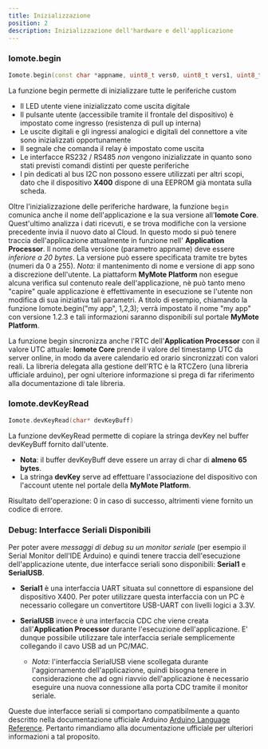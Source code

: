 ```yaml
---
title: Inizializzazione
position: 2
description: Inizializzazione dell'hardware e dell'applicazione
---
```


### Iomote.begin
~~~ cpp
Iomote.begin(const char *appname, uint8_t vers0, uint8_t vers1, uint8_t vers2)
~~~

La funzione begin permette di inizializzare tutte le periferiche custom
* Il LED utente viene inizializzato come uscita digitale
* Il pulsante utente (accessibile tramite il frontale del dispositivo) è impostato come ingresso (resistenza di pull up interna)
* Le uscite digitali e gli ingressi analogici e digitali del connettore a vite sono inizializzati opportunamente
* Il segnale che comanda il relay è impostato come uscita
* Le interfacce RS232 / RS485 *non* vengono inizializzate in quanto sono stati previsti comandi distinti per queste periferiche
* I pin dedicati al bus I2C non possono essere utilizzati per altri scopi, dato che il dispositivo **X400** dispone di una EEPROM già montata sulla scheda.

Oltre l'inizializzazione delle periferiche hardware, la funzione `begin` comunica anche il nome dell'applicazione e la sua versione all'**Iomote Core**. Quest'ultimo analizza i dati ricevuti, e se trova modifiche con la versione precedente invia il nuovo dato al Cloud. In questo modo si può tenere traccia dell'applicazione attualmente in funzione nell' **Application Processor**. 
Il nome della versione (parametro appname) deve essere *inferiore a 20 bytes*. La versione può essere specificata tramite tre bytes (numeri da 0 a 255).
*Nota:* il mantenimento di nome e versione di app sono a discrezione dell'utente. La piattaform **MyMote Platform** non esegue alcuna verifica sul contenuto reale dell'applicazione, nè può tanto meno "capire" quale applicazione è effettivamente in esecuzione se l'utente non modifica di sua iniziativa tali parametri.
A titolo di esempio, chiamando la funzione Iomote.begin("my app", 1,2,3); verrà impostato il nome "my app" con versione 1.2.3 e tali informazioni saranno disponibili sul portale **MyMote Platform**.

La funzione begin sincronizza anche l'RTC dell'**Application Processor** con il valore UTC attuale: **Iomote Core** prende il valore del timestamp UTC da server online, in modo da avere calendario ed orario sincronizzati con valori reali. La libreria delegata alla gestione dell'RTC è la RTCZero (una libreria ufficiale arduino), per ogni ulteriore informazione si prega di far riferimento alla documentazione di tale libreria.

### Iomote.devKeyRead
~~~ cpp
Iomote.devKeyRead(char* devKeyBuff)
~~~

La funzione devKeyRead permette di copiare la stringa devKey nel buffer devKeyBuff fornito dall'utente.
* **Nota**: il buffer devKeyBuff deve essere un array di char di **almeno 65 bytes**.
* La stringa **devKey** serve ad effettuare l'associazione del dispositivo con l'account utente nel portale della **MyMote Platform**.

Risultato dell'operazione: 0 in caso di successo, altrimenti viene fornito un codice di errore.

### Debug: Interfacce Seriali Disponibili
Per poter avere *messaggi di debug su un monitor seriale* (per esempio il Serial Monitor dell'IDE Arduino) e quindi tenere traccia dell'esecuzione dell'applicazione utente, due interfacce seriali sono disponibili: **Serial1** e **SerialUSB**. 
* **Serial1** è una interfaccia UART situata sul connettore di espansione del dispositivo X400. Per poter utilizzare questa interfaccia con un PC è necessario collegare un convertitore USB-UART con livelli logici a 3.3V.
* **SerialUSB** invece è una interfaccia CDC che viene creata dall'**Application Processor** durante l'esecuzione dell'applicazione. E' dunque possibile utilizzare tale interfaccia seriale semplicemente collegando il cavo USB ad un PC/MAC. 

    * *Nota:* l'interfaccia SerialUSB viene scollegata durante l'aggiornamento dell'applicazione, quindi bisogna tenere in considerazione che ad ogni riavvio dell'applicazione è necessario eseguire una nuova connessione alla porta CDC tramite il monitor seriale.

Queste due interfacce seriali si comportano compatibilmente a quanto descritto nella documentazione ufficiale Arduino [Arduino Language Reference](https://www.arduino.cc/reference/en/). Pertanto rimandiamo alla documentazione ufficiale per ulteriori informazioni a tal proposito.
